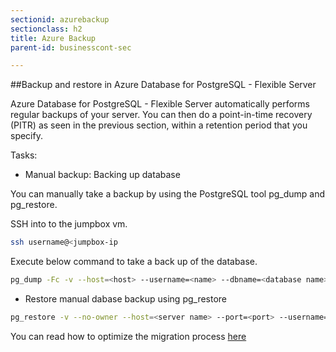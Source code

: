 ```yaml
---
sectionid: azurebackup
sectionclass: h2
title: Azure Backup
parent-id: businesscont-sec

---
```


##Backup and restore in Azure Database for PostgreSQL - Flexible Server

Azure Database for PostgreSQL - Flexible Server automatically performs regular backups of your server. You can then do a point-in-time recovery (PITR) as seen in the previous section, within a retention period that you specify.

Tasks:

* Manual backup: Backing up database

You can manually take a backup by using the PostgreSQL tool pg_dump and pg_restore. 

SSH into to the jumpbox vm. 

```sh
ssh username@<jumpbox-ip
```

Execute below command to take a back up of the database.

```sh 
pg_dump -Fc -v --host=<host> --username=<name> --dbname=<database name> -f <database>.dump
```

* Restore manual dabase backup using pg_restore

```sh 
pg_restore -v --no-owner --host=<server name> --port=<port> --username=<user-name> --dbname=<target database name> <database>.dump
```

You can read how to optimize the migration process [here](https://docs.microsoft.com/en-us/azure/postgresql/howto-migrate-using-dump-and-restore#for-the-restore)